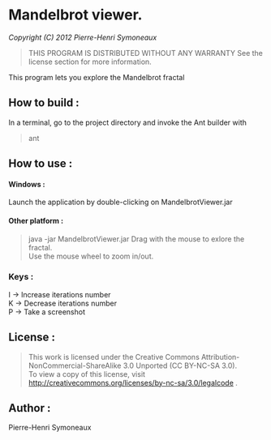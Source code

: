 # Mandelbrot viewer.
*Copyright (C) 2012 Pierre-Henri Symoneaux*

> THIS PROGRAM IS DISTRIBUTED WITHOUT ANY WARRANTY
> See the license section for more information.

This program lets you explore the Mandelbrot fractal

## How to build :
In a terminal, go to the project directory and invoke the Ant builder with <br>
> ant

## How to use :
#### Windows :
Launch the application by double-clicking on MandelbrotViewer.jar
#### Other platform :
> java -jar MandelbrotViewer.jar
Drag with the mouse to exlore the fractal.<br>
Use the mouse wheel to zoom in/out.

### Keys :
I -> Increase iterations number<br>
K -> Decrease iterations number<br>
P -> Take a screenshot<br>

## License :
> This work is licensed under the Creative Commons Attribution-NonCommercial-ShareAlike 3.0 Unported (CC BY-NC-SA 3.0). <br>
> To view a copy of this license, visit http://creativecommons.org/licenses/by-nc-sa/3.0/legalcode .

## Author :
Pierre-Henri Symoneaux